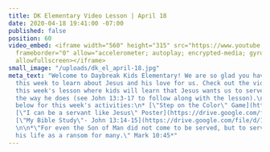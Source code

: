 ```yaml
---
title: DK Elementary Video Lesson | April 18
date: 2020-04-18 19:41:00 -07:00
published: false
position: 60
video_embed: <iframe width="560" height="315" src="https://www.youtube.com/embed/PJm1mNbEfU4"
  frameborder="0" allow="accelerometer; autoplay; encrypted-media; gyroscope; picture-in-picture"
  allowfullscreen></iframe>
small_image: "/uploads/dk_el_april-18.jpg"
meta_text: "Welcome to Daybreak Kids Elementary! We are so glad you have joined us
  this week to learn about Jesus and his love for us. Check out the video above for
  this week's lesson where kids will learn that Jesus wants us to serve and love others
  the way he does (see John 13:3-17 to follow along with the lesson).\n\n#### Click
  below for this week's activities:\n* [\"Step on the Color\" Game](https://drive.google.com/file/d/1eY3xE75Ca6PGBdwVRsLgwB6mNq9T4nbL/view?usp=sharing)\n*
  [\"I can be a servant like Jesus\" Poster](https://drive.google.com/file/d/1X4_CHHMcxIXuJTrygTfbpNgYCX0Zj_R6/view?usp=sharing)\n*
  [\"My Bible Study\"- John 13:14-15](https://drive.google.com/file/d/1xTlaRv8suApx13sMnggGE4JTWMhRAVTY/view?usp=sharing)\n
  \n\n*\"For even the Son of Man did not come to be served, but to serve, and to give
  his life as a ransom for many.\" Mark 10:45*"
---
```


